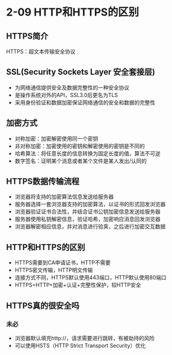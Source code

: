 # 2-09 HTTP和HTTPS的区别
## HTTPS简介
HTTPS：超文本传输安全协议

## SSL(Security Sockets Layer 安全套接层)

- 为网络通信提供安全及数据完整性的一种安全协议
- 是操作系统对外的API，SSL3.0后更名为TLS
- 采用身份验证和数据加密保证网络通信的安全和数据的完整性

## 加密方式
- 对称加密：加密解密使用同一个密钥
- 非对称加密：加密使用的密钥和解密使用的密钥是不同的
- 哈希算法：将任意长度的信息转换为固定长度的值，算法不可逆
- 数字签名：证明某个消息或者某个文件是某人发出/认同的

## HTTPS数据传输流程

- 浏览器将支持的加密算法信息发送给服务器
- 服务器选择一套浏览器支持的加密算法，以证书的形式回发浏览器
- 浏览器验证证书合法性，并结合证书公钥加密信息发送给服务器
- 服务器使用私钥解密信息，验证哈希，加密响应消息回发浏览器
- 浏览器解密相应信息，并对消息进行验真，之后进行加密交互数据

## HTTP和HTTPS的区别

- HTTPS需要到CA申请证书，HTTP不需要
- HTTPS密文传输，HTTP明文传输
- 连接方式不同，HTTPS默认使用443端口，HTTP默认使用80端口
- HTTPS=HTTP+加密+认证+完整性保护，较HTTP安全

## HTTPS真的很安全吗

### 未必

- 浏览器默认填充http://，请求需要进行跳转，有被劫持的风险
- 可以使用HSTS（HTTP Strict Transport Security）优化
